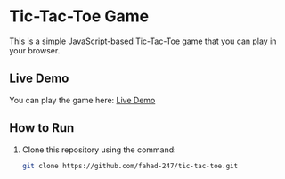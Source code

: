 # Tic-Tac-Toe Game

This is a simple JavaScript-based Tic-Tac-Toe game that you can play in your browser.

## Live Demo

You can play the game here: [Live Demo](https://fahad-247.github.io/tic-tac-toe/)

## How to Run

1. Clone this repository using the command:
   ```bash
   git clone https://github.com/fahad-247/tic-tac-toe.git
